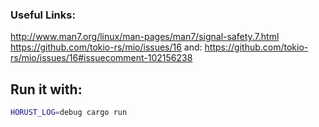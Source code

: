 ### Useful Links:
http://www.man7.org/linux/man-pages/man7/signal-safety.7.html
https://github.com/tokio-rs/mio/issues/16 and: https://github.com/tokio-rs/mio/issues/16#issuecomment-102156238

## Run it with:
```bash
HORUST_LOG=debug cargo run 
```
